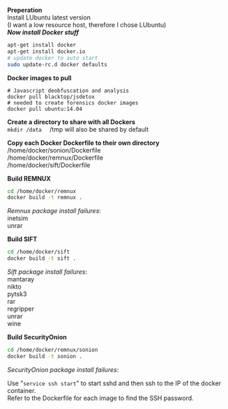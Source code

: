 **Preperation**  
Install LUbuntu latest version  
(I want a low resource host, therefore I chose LUbuntu)  
***Now install Docker stuff***  
```bash
apt-get install docker  
apt-get install docker.io  
# update docker to auto start
sudo update-rc.d docker defaults  
```

**Docker images to pull**  
```
# Javascript deobfuscation and analysis
docker pull blacktop/jsdetox  
# needed to create forensics docker images  
docker pull ubuntu:14.04  
```


**Create a directory to share with all Dockers**  
```mkdir /data  ```
/tmp will also be shared by default


**Copy each Docker Dockerfile to their own directory**  
/home/docker/sonion/Dockerfile  
/home/docker/remnux/Dockerfile  
/home/docker/sift/Dockerfile  


**Build REMNUX**  
```bash
cd /home/docker/remnux   
docker build -t remnux .  
```
_Remnux package install failures_:  
inetsim  
unrar  


**Build SIFT**  
```bash
cd /home/docker/sift  
docker build -t sift .  
```
_Sift package install failures_:  
mantaray  
nikto  
pytsk3  
rar  
regripper  
unrar  
wine  


**Build SecurityOnion**
```bash
cd /home/docker/remnux/sonion  
docker build -t sonion .  
```
_SecurityOnion package install failures_:  


Use "```service ssh start```" to start sshd and then ssh to the IP of the docker container.  
Refer to the Dockerfile for each image to find the SSH password.  
